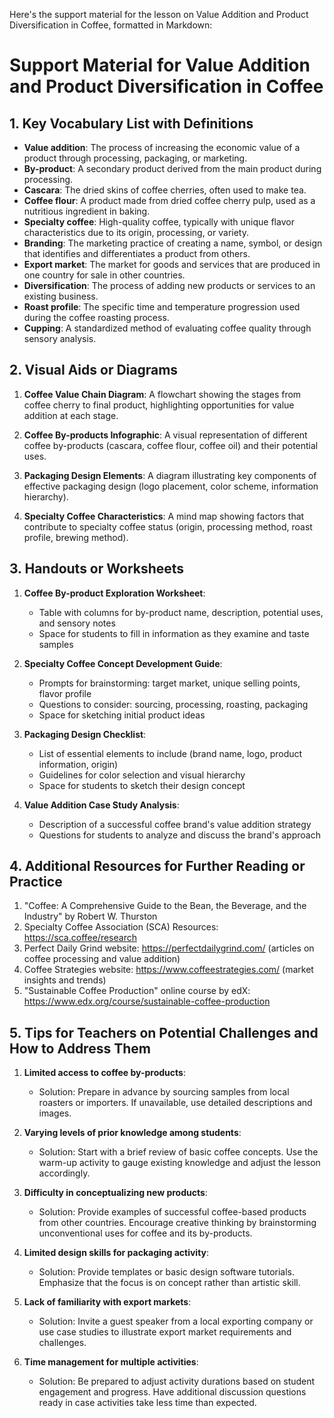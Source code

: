 Here's the support material for the lesson on Value Addition and Product Diversification in Coffee, formatted in Markdown:

# Support Material for Value Addition and Product Diversification in Coffee

## 1. Key Vocabulary List with Definitions

- **Value addition**: The process of increasing the economic value of a product through processing, packaging, or marketing.
- **By-product**: A secondary product derived from the main product during processing.
- **Cascara**: The dried skins of coffee cherries, often used to make tea.
- **Coffee flour**: A product made from dried coffee cherry pulp, used as a nutritious ingredient in baking.
- **Specialty coffee**: High-quality coffee, typically with unique flavor characteristics due to its origin, processing, or variety.
- **Branding**: The marketing practice of creating a name, symbol, or design that identifies and differentiates a product from others.
- **Export market**: The market for goods and services that are produced in one country for sale in other countries.
- **Diversification**: The process of adding new products or services to an existing business.
- **Roast profile**: The specific time and temperature progression used during the coffee roasting process.
- **Cupping**: A standardized method of evaluating coffee quality through sensory analysis.

## 2. Visual Aids or Diagrams

1. **Coffee Value Chain Diagram**: A flowchart showing the stages from coffee cherry to final product, highlighting opportunities for value addition at each stage.

2. **Coffee By-products Infographic**: A visual representation of different coffee by-products (cascara, coffee flour, coffee oil) and their potential uses.

3. **Packaging Design Elements**: A diagram illustrating key components of effective packaging design (logo placement, color scheme, information hierarchy).

4. **Specialty Coffee Characteristics**: A mind map showing factors that contribute to specialty coffee status (origin, processing method, roast profile, brewing method).

## 3. Handouts or Worksheets

1. **Coffee By-product Exploration Worksheet**:
   - Table with columns for by-product name, description, potential uses, and sensory notes
   - Space for students to fill in information as they examine and taste samples

2. **Specialty Coffee Concept Development Guide**:
   - Prompts for brainstorming: target market, unique selling points, flavor profile
   - Questions to consider: sourcing, processing, roasting, packaging
   - Space for sketching initial product ideas

3. **Packaging Design Checklist**:
   - List of essential elements to include (brand name, logo, product information, origin)
   - Guidelines for color selection and visual hierarchy
   - Space for students to sketch their design concept

4. **Value Addition Case Study Analysis**:
   - Description of a successful coffee brand's value addition strategy
   - Questions for students to analyze and discuss the brand's approach

## 4. Additional Resources for Further Reading or Practice

1. "Coffee: A Comprehensive Guide to the Bean, the Beverage, and the Industry" by Robert W. Thurston
2. Specialty Coffee Association (SCA) Resources: https://sca.coffee/research
3. Perfect Daily Grind website: https://perfectdailygrind.com/ (articles on coffee processing and value addition)
4. Coffee Strategies website: https://www.coffeestrategies.com/ (market insights and trends)
5. "Sustainable Coffee Production" online course by edX: https://www.edx.org/course/sustainable-coffee-production

## 5. Tips for Teachers on Potential Challenges and How to Address Them

1. **Limited access to coffee by-products**: 
   - Solution: Prepare in advance by sourcing samples from local roasters or importers. If unavailable, use detailed descriptions and images.

2. **Varying levels of prior knowledge among students**:
   - Solution: Start with a brief review of basic coffee concepts. Use the warm-up activity to gauge existing knowledge and adjust the lesson accordingly.

3. **Difficulty in conceptualizing new products**:
   - Solution: Provide examples of successful coffee-based products from other countries. Encourage creative thinking by brainstorming unconventional uses for coffee and its by-products.

4. **Limited design skills for packaging activity**:
   - Solution: Provide templates or basic design software tutorials. Emphasize that the focus is on concept rather than artistic skill.

5. **Lack of familiarity with export markets**:
   - Solution: Invite a guest speaker from a local exporting company or use case studies to illustrate export market requirements and challenges.

6. **Time management for multiple activities**:
   - Solution: Be prepared to adjust activity durations based on student engagement and progress. Have additional discussion questions ready in case activities take less time than expected.
